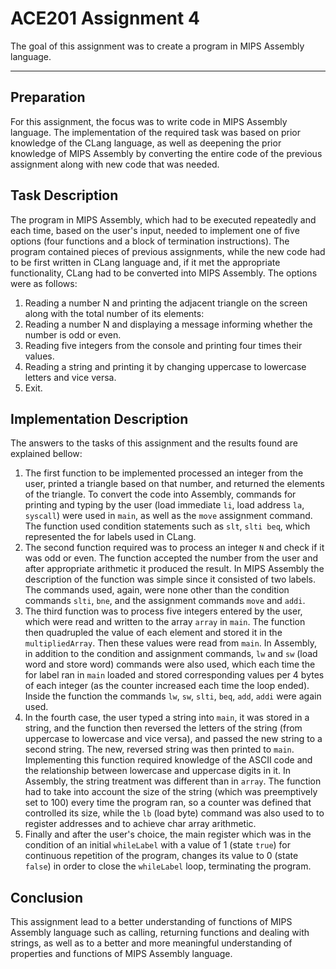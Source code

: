 # ACE201 Assignment 4

The goal of this assignment was to create a program in MIPS Assembly language.

---

## Preparation

For this assignment, the focus was to write code in MIPS Assembly language. The implementation of the required task was based on prior knowledge of the CLang language, as well as deepening the prior knowledge of MIPS Assembly by converting the entire code of the previous assignment along with new code that was needed.

## Task Description

The program in MIPS Assembly, which had to be executed repeatedly and each time, based on the user's input, needed to implement one of five options (four functions and a block of termination instructions). The program contained pieces of previous assignments, while the new code had to be first written in CLang language and, if it met the appropriate functionality, CLang had to be converted into MIPS Assembly. The options were as follows:

1. Reading a number N and printing the adjacent triangle on the screen along with the total number of its elements:
2. Reading a number N and displaying a message informing whether the number is odd or even.
3. Reading five integers from the console and printing four times their values.
4. Reading a string and printing it by changing uppercase to lowercase letters and vice versa.
5. Exit.

## Implementation Description

The answers to the tasks of this assignment and the results found are explained bellow:

1. The first function to be implemented processed an integer from the user, printed a triangle based on that number, and returned the elements of the triangle. To convert the code into Assembly, commands for printing and typing by the user (load immediate `li`, load address `la`, `syscall`) were used in `main`, as well as the `move` assignment command. The function used condition statements such as `slt`, `slti beq`, which represented the for labels used in CLang.
2. The second function required was to process an integer `N` and check if it was odd or even. The function accepted the number from the user and after appropriate arithmetic it produced the result. In MIPS Assembly the description of the function was simple since it consisted of two labels. The commands used, again, were none other than the condition commands `slti`, `bne`, and the assignment commands `move` and `addi`.
3. The third function was to process five integers entered by the user, which were read and written to the array `array` in `main`. The function then quadrupled the value of each element and stored it in the `multipliedArray`. Then these values were read from `main`. In Assembly, in addition to the condition and assignment commands, `lw` and `sw` (load word and store word) commands were also used, which each time the for label ran in `main` loaded and stored corresponding values per 4 bytes of each integer (as the counter increased each time the loop ended). Inside the function the commands `lw`, `sw`, `slti`, `beq`, `add`, `addi` were again used.
4. In the fourth case, the user typed a string into `main`, it was stored in a string, and the function then reversed the letters of the string (from uppercase to lowercase and vice versa), and passed the new string to a second string. The new, reversed string was then printed to `main`. Implementing this function required knowledge of the ASCII code and the relationship between lowercase and uppercase digits in it. In Assembly, the string treatment was different than in `array`. The function had to take into account the size of the string (which was preemptively set to 100) every time the program ran, so a counter was defined that controlled its size, while the `lb` (load byte) command was also used to to register addresses and to achieve char array arithmetic.
5. Finally and after the user's choice, the main register which was in the condition of an initial `whileLabel` with a value of 1 (state `true`) for continuous repetition of the program, changes its value to 0 (state `false`) in order to close the `whileLabel` loop, terminating the program.

## Conclusion

This assignment lead to a better understanding of functions of MIPS Assembly language such as calling, returning functions and dealing with strings, as well as to a better and more meaningful understanding of properties and functions of MIPS Assembly language.
